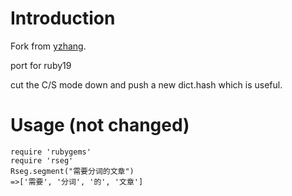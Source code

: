 Introduction
===========

Fork from [yzhang](https://github.com/yzhang/rseg).

port for ruby19

cut the C/S mode down and push a new dict.hash which is useful.

Usage (not changed)
=================

    require 'rubygems'
    require 'rseg'
    Rseg.segment("需要分词的文章")
    =>['需要', '分词', '的', '文章']

